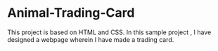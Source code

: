 # Animal-Trading-Card
This project is based on HTML and CSS. In this sample project , I have designed a webpage wherein I have made a trading card. 
